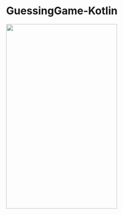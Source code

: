 # GuessingGame-Kotlin


<img src="https://user-images.githubusercontent.com/80210946/202585520-407dbe86-0021-462a-a7c2-9f561222b851.jpg" width="300" height="500">
